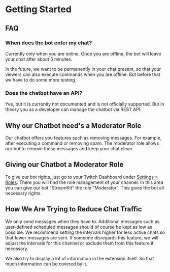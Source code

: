 # Getting Started

## FAQ

### When does the bot enter my chat?

Currently only when you are online. Once you are offline, the bot will leave your chat after about 5 minutes.

In the future, we want to be permanently in your chat present, so that your viewers can also execute commands when you are offline. But before that we have to do some more testing.

### Does the chatbot have an API?

Yes, but it is currently not documented and is not officially supported. But in theory you as a developer can manage the chatbot via REST API.

## Why our Chatbot need's a Moderator Role

Our chatbot offers you features such as removing messages. For example, after executing a command or removing spam. The moderator role allows our bot to remove these messages and keep your chat clean.

## Giving our Chatbot a Moderator Role

To give our bot rights, just go to your Twitch Dashboard under [Settings > Roles](https://www.twitch.tv/dashboard/roles). There you will find the role management of your channel. In this area you can give our bot "StreamKit" the role "Moderator". This gives the bot all necessary rights.

## How We Are Trying to Reduce Chat Traffic

We only send messages when they have to. Additional messages such as user-defined scheduled messages should of course be kept as low as possible. We recommend setting the intervals higher for less active chats so that fewer messages are sent. If someone disregards this feature, we will adjust the intervals for this channel or exclude them from this feature if necessary.

We also try to display a lot of information in the extension itself. So that much information can be covered by it.
